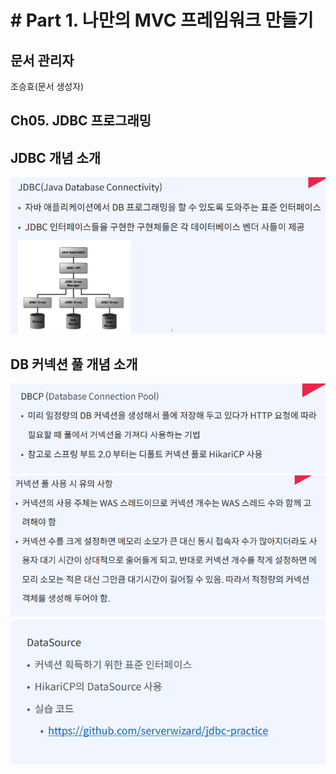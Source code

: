 # # Part 1. 나만의 MVC 프레임워크 만들기

## 문서 관리자

조승효(문서 생성자)

## Ch05. JDBC 프로그래밍

## JDBC 개념 소개

![](./img/JDBC.png)

## DB 커넥션 풀 개념 소개

![](./img/DBCP.png)
![](./img/커넥션%20풀%20사용%20시%20유의사항.png)
![](./img/DataSource.png)
